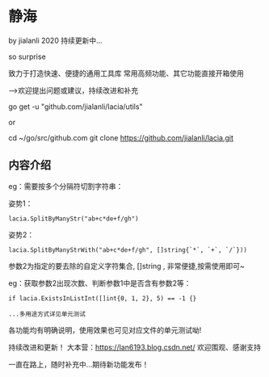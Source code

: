 # 静海
by jialanli 2020 持续更新中...

so surprise

致力于打造快速、便捷的通用工具库
常用高频功能、其它功能直接开箱使用

-->欢迎提出问题或建议，持续改进和补充

go get -u "github.com/jialanli/lacia/utils"

or

cd ~/go/src/github.com
git clone https://github.com/jialanli/lacia.git

## 内容介绍

eg：需要按多个分隔符切割字符串：

姿势1：    

    lacia.SplitByManyStr("ab+c*de+f/gh")

姿势2：

    lacia.SplitByManyStrWith("ab+c*de+f/gh", []string{`*`, `+`, `/`}))   
参数2为指定的要去除的自定义字符集合, []string , 非常便捷,按需使用即可~

eg：获取参数2出现次数、判断参数1中是否含有参数2等：

    if lacia.ExistsInListInt([]int{0, 1, 2}, 5) == -1 {}

    ...多用途方式详见单元测试

各功能均有明确说明，使用效果也可见对应文件的单元测试呦!


持续改进和更新！
大本营：https://lan6193.blog.csdn.net/  欢迎围观、感谢支持

一直在路上，随时补充中...期待新功能发布！